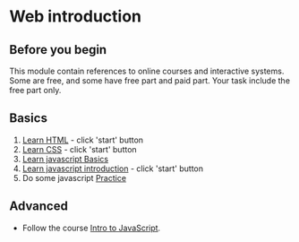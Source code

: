 # Web introduction

## Before you begin
This module contain references to online courses and interactive systems.
Some are free, and some have free part and paid part.
Your task include the free part only.

## Basics
1. [Learn HTML](https://www.codecademy.com/learn/learn-html) - click 'start' button
2. [Learn CSS](https://www.codecademy.com/learn/learn-css) - click 'start' button
3. [Learn javascript Basics](https://www.javascript.com/try)
4. [Learn javascript introduction](https://www.codecademy.com/learn/introduction-to-javascript) - click 'start' button
5. Do some javascript [Practice](https://www.learn-js.org/)



## Advanced
- Follow the course [Intro to JavaScript](https://www.udacity.com/course/intro-to-javascript--ud803).

